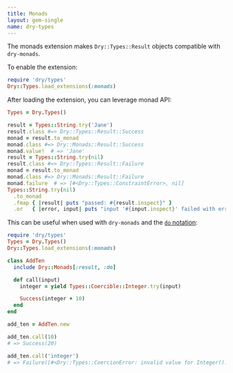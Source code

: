 ```yaml
---
title: Monads
layout: gem-single
name: dry-types
---
```


The monads extension makes `Dry::Types::Result` objects compatible with `dry-monads`.

To enable the extension:

```ruby
require 'dry/types'
Dry::Types.load_extensions(:monads)
```

After loading the extension, you can leverage monad API:

```ruby
Types = Dry.Types()

result = Types::String.try('Jane')
result.class #=> Dry::Types::Result::Success
monad = result.to_monad
monad.class #=> Dry::Monads::Result::Success
monad.value!  # => 'Jane'
result = Types::String.try(nil)
result.class #=> Dry::Types::Result::Failure
monad = result.to_monad
monad.class #=> Dry::Monads::Result::Failure
monad.failure  # => [#<Dry::Types::ConstraintError>, nil]
Types::String.try(nil)
  .to_monad
  .fmap { |result| puts "passed: #{result.inspect}" }
  .or   { |error, input| puts "input '#{input.inspect}' failed with error: #{error.to_s}" }
```

This can be useful when used with `dry-monads` and the [`do` notation](/gems/dry-monads/1.0/do-notation/):

```ruby
require 'dry/types'
Types = Dry.Types()
Dry::Types.load_extensions(:monads)

class AddTen
  include Dry::Monads[:result, :do]

  def call(input)
    integer = yield Types::Coercible::Integer.try(input)

    Success(integer + 10)
  end
end

add_ten = AddTen.new

add_ten.call(10)
# => Success(20)

add_ten.call('integer')
# => Failure([#<Dry::Types::CoercionError: invalid value for Integer(): "integer">, "integer"])
```
